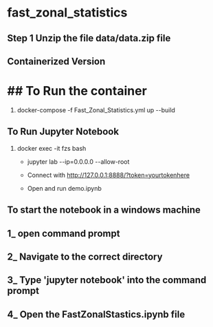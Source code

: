 # fast_zonal_statistics

## Step 1 Unzip the file data/data.zip file

## Containerized Version
# ## To Run the container

1) docker-compose -f Fast_Zonal_Statistics.yml up --build

## To Run Jupyter Notebook
1) docker exec -it fzs bash

    - jupyter lab --ip=0.0.0.0 --allow-root

    - Connect with http://127.0.0.1:8888/?token=yourtokenhere

    - Open and run demo.ipynb

## To start the notebook in a windows machine
## 1_ open command prompt
## 2_ Navigate to the correct directory
## 3_ Type 'jupyter notebook' into the command prompt
## 4_ Open the FastZonalStastics.ipynb file
